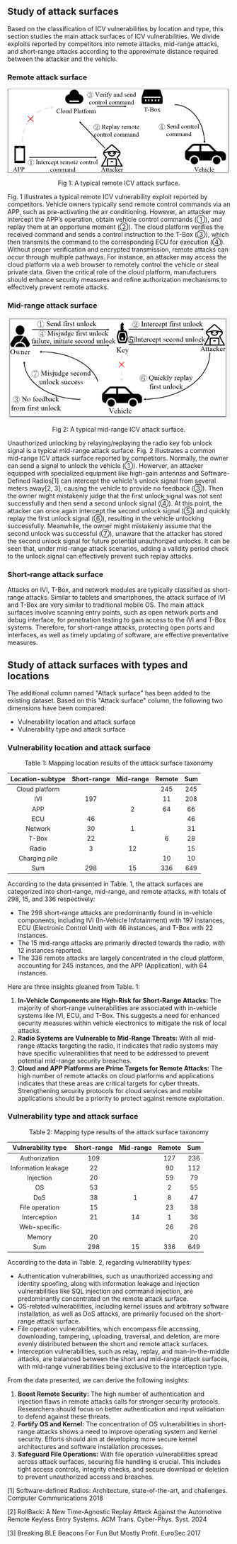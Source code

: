 ## Study of attack surfaces

Based on the classification of ICV vulnerabilities by location and type, this section studies the main attack surfaces of ICV vulnerabilities.
We divide exploits reported by competitors into remote attacks, mid-range attacks, and short-range attacks according to the approximate distance required between the attacker and the vehicle. 



### Remote attack surface



<div style="display:flex;justify-content:center;">
   <img src="Remote.png" alt="pic" style="margin:auto;">
</div>

<p align="center">Fig 1: A typical remote ICV attack surface.</p>



Fig. 1 illustrates a typical remote ICV vulnerability exploit reported by competitors. Vehicle owners typically send remote control commands via an APP, such as pre-activating the air conditioning. However, an attacker may intercept the APP’s operation, obtain vehicle control commands (①), and replay them at an opportune moment (②). The cloud platform verifies the received command and sends a control instruction to the T-Box (③), which then transmits the command to the corresponding ECU for execution (④). Without proper verification and encrypted transmission, remote attacks can occur through multiple pathways. For instance, an attacker may access the cloud platform via a web browser to remotely control the vehicle or steal private data. Given the critical role of the cloud platform, manufacturers should enhance security measures and refine authorization mechanisms to effectively prevent remote attacks.



### Mid-range attack surface

<div style="display:flex;justify-content:center;">
   <img src="Mid-range.png" alt="pic" style="margin:auto;">
</div>

<p align="center">Fig 2: A typical mid-range ICV attack surface.</p>



Unauthorized unlocking by relaying/replaying the radio key fob unlock signal is a typical mid-range attack surface. Fig. 2 illustrates a common mid-range ICV attack surface reported by competitors. Normally, the owner can send a signal to unlock the vehicle (①). Howerver, an attacker equipped with specialized equipment like high-gain antennas and Software-Defined Radios[1] can intercept the vehicle's unlock signal from several meters away[2, 3], causing the vehicle to provide no feedback (③). Then the owner might mistakenly judge that the first unlock signal was not sent successfully and then send a second unlock signal (④). At this point, the attacker can once again intercept the second unlock signal (⑤) and quickly replay the first unlock signal (⑥), resulting in the vehicle unlocking successfully. Meanwhile, the owner might mistakenly assume that the second unlock was successful (⑦), unaware that the attacker has stored the second unlock signal for future potential unauthorized unlocks. It can be seen that, under mid-range attack scenarios, adding a validity period check to the unlock signal can effectively prevent such replay attacks.

### Short-range attack surface

Attacks on IVI, T-Box, and network modules are typically classified as short-range attacks. Similar to tablets and smartphones, the attack surface of IVI and T-Box are very similar to traditional mobile OS. The main attack surfaces involve scanning entry points, such as open network ports and debug interface, for penetration testing to gain access to the IVI and T-Box systems. Therefore, for short-range attacks, protecting open ports and interfaces, as well as timely updating of software, are effective preventative measures.

## Study of attack surfaces with types and locations

The additional column named "Attack surface" has been added to the existing dataset. Based on this "Attack surface" column, the following two dimensions have been compared:

- Vulnerability location and attack surface
- Vulnerability type and attack surface

### Vulnerability location and attack surface



<p align="center">Table 1: Mapping location results of the attack surface taxonomy</p>

| Location-subtype | Short-range | Mid-range | Remote | Sum  |
| :--------------: | :---------: | :-------: | :----: | :--: |
|  Cloud platform  |             |           |  245   | 245  |
|       IVI        |     197     |           |   11   | 208  |
|       APP        |             |     2     |   64   |  66  |
|       ECU        |     46      |           |        |  46  |
|     Network      |     30      |     1     |        |  31  |
|      T-Box       |     22      |           |   6    |  28  |
|      Radio       |      3      |    12     |        |  15  |
|  Charging pile   |             |           |   10   |  10  |
|       Sum        |     298     |    15     |  336   | 649  |



According to the data presented in Table. 1, the attack surfaces are categorized into short-range, mid-range, and remote attacks, with totals of 298, 15, and 336 respectively:

- The 298 short-range attacks are predominantly found in in-vehicle components, including IVI (In-Vehicle Infotainment) with 197 instances, ECU (Electronic Control Unit) with 46 instances, and T-Box with 22 instances.
- The 15 mid-range attacks are primarily directed towards the radio, with 12 instances reported.
- The 336 remote attacks are largely concentrated in the cloud platform, accounting for 245 instances, and the APP (Application), with 64 instances.

Here are three insights gleaned from Table. 1:

1. **In-Vehicle Components are High-Risk for Short-Range Attacks:** The majority of short-range vulnerabilities are associated with in-vehicle systems like IVI, ECU, and T-Box. This suggests a need for enhanced security measures within vehicle electronics to mitigate the risk of local attacks.
2. **Radio Systems are Vulnerable to Mid-Range Threats:** With all mid-range attacks targeting the radio, it indicates that radio systems may have specific vulnerabilities that need to be addressed to prevent potential mid-range security breaches.
3. **Cloud and APP Platforms are Prime Targets for Remote Attacks:** The high number of remote attacks on cloud platforms and applications indicates that these areas are critical targets for cyber threats. Strengthening security protocols for cloud services and mobile applications should be a priority to protect against remote exploitation.

### Vulnerability type and attack surface



<p align="center">Table 2: Mapping type results of the attack surface taxonomy</p>

| Vulnerability type  | Short-range | Mid-range | Remote | Sum  |
| :-----------------: | :---------: | :-------: | :----: | :--: |
|    Authorization    |     109     |           |  127   | 236  |
| Information leakage |     22      |           |   90   | 112  |
|      Injection      |     20      |           |   59   |  79  |
|         OS          |     53      |           |   2    |  55  |
|         DoS         |     38      |     1     |   8    |  47  |
|   File operation    |     15      |           |   23   |  38  |
|    Interception     |     21      |    14     |   1    |  36  |
|    Web-specific     |             |           |   26   |  26  |
|       Memory        |     20      |           |        |  20  |
|         Sum         |     298     |    15     |  336   | 649  |



According to the data in Table. 2, regarding vulnerability types:

- Authentication vulnerabilities, such as unauthorized accessing and identity spoofing, along with
  information leakage and injection vulnerabilities like SQL injection and command injection, are
  predominantly concentrated on the remote attack surface.
- OS-related vulnerabilities, including kernel issues and arbitrary software installation, as well as DoS
  attacks, are primarily focused on the short-range attack surface.
- File operation vulnerabilities, which encompass file accessing, downloading, tampering, uploading,
  traversal, and deletion, are more evenly distributed between the short and remote attack surfaces.
- Interception vulnerabilities, such as relay, replay, and man-in-the-middle attacks, are balanced between
  the short and mid-range attack surfaces, with mid-range vulnerabilities being exclusive to the interception type.

From the data presented, we can derive the following insights:

1. **Boost Remote Security:** The high number of authentication and injection flaws in remote attacks calls for stronger security protocols. Researchers should focus on better authentication and input validation to defend against these threats.
2. **Fortify OS and Kernel:** The concentration of OS vulnerabilities in short-range attacks shows a need to improve operating system and kernel security. Efforts should aim at developing more secure kernel architectures and software installation processes.
3. **Safeguard File Operations:** With file operation vulnerabilities spread across attack surfaces, securing file handling is crucial. This includes tight access controls, integrity checks, and secure download or deletion to prevent unauthorized access and breaches.



[1] Software-defined Radios: Architecture, state-of-the-art, and challenges. Computer Communications 2018

[2] RollBack: A New Time-Agnostic Replay Attack Against the Automotive Remote Keyless Entry Systems. ACM Trans. Cyber-Phys. Syst. 2024

[3] Breaking BLE Beacons For Fun But Mostly Profit. EuroSec 2017